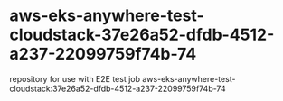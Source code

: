 # aws-eks-anywhere-test-cloudstack-37e26a52-dfdb-4512-a237-22099759f74b-74
repository for use with E2E test job aws-eks-anywhere-test-cloudstack:37e26a52-dfdb-4512-a237-22099759f74b-74
